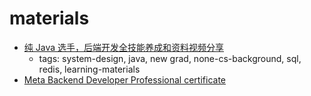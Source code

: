 # materials

- [纯 Java 选手，后端开发全技能养成和资料视频分享](https://www.1point3acres.com/bbs/thread-742438-1-1.html)
  - tags: system-design, java, new grad, none-cs-background, sql, redis, learning-materials
- [Meta Backend Developer Professional certificate](https://www.coursera.org/professional-certificates/meta-back-end-developer)
